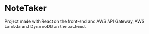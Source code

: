 # NoteTaker

Project made with React on the front-end and AWS API Gateway, AWS Lambda and DynamoDB on the backend.

